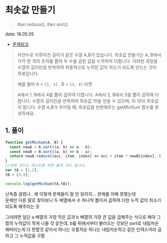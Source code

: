 # 최솟값 만들기

> #arr.reduce(), #arr.sort()

date: 18.05.05

* [문제링크](https://programmers.co.kr/learn/challenge_codes/181)

> 자연수로 이루어진 길이가 같은 수열 A,B가 있습니다. 최솟값 만들기는 A, B에서 각각 한 개의 숫자를 뽑아 두 수를 곱한 값을 누적하여 더합니다. 이러한 과정을 수열의 길이만큼 반복하여 최종적으로 누적된 값이 최소가 되도록 만드는 것이 목표입니다.
>
> 예를 들어 A = `[1, 2]` , B = `[3, 4]` 라면
> 
> A에서 1, B에서 4를 뽑아 곱하여 더합니다.
A에서 2, B에서 3을 뽑아 곱하여 더합니다.
수열의 길이만큼 반복하여 최솟값 10을 얻을 수 있으며, 이 10이 최솟값이 됩니다.
수열 A,B가 주어질 때, 최솟값을 반환해주는 getMinSum 함수를 완성하세요.

## 1. 풀이

```js
function getMinSum(A, B) {
  const newA = A.sort((a, b) => a - b);
  const newB = B.sort((a, b) => b - a);
  return newA.reduce((acc, item, index) => acc + item * newB[index], 0);
}
//아래 코드는 테스트를 위한 출력 코드 입니다.
var tA = [1,2],
tB = [3,4];

console.log(getMinSum(tA,tB));
```

난독증 걸렸나.. 왜 이렇게 문제들이 잘 안 읽히지... 문제를 이해 못했는데  
문제만 다른 말로 찾아보니 두 배열에서 수 하나씩 뽑아서 곱하여 더한 누적 값이 최소가 되도록 해주라는 듯  

그러려면 일단 a 배열의 가장 작은 값과 b 배열의 가장 큰 값을 곱해주는 식으로 해야 그 합의 누적값이 작게 나올 것 같은데, b를 뒤에서부터 불러오는 것보단 sort로 내림차순 해버리는게 더 편할것 같아서 하나는 오름차순 하나는 내림차순하고 같은 인덱스끼리 곱하고 그 누적값을 구함